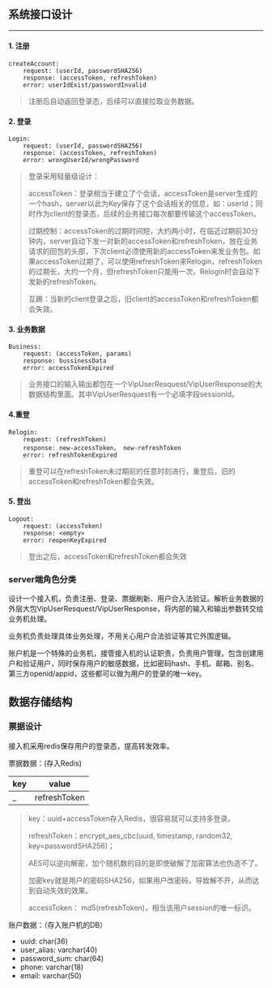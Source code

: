 

## 系统接口设计

---

#### 1. 注册

```
createAccount:
	request: (userId, passwordSHA256)
	response: (accessToken, refreshToken)
	error: userIdExist/passwordInvalid
```

> 注册后自动返回登录态，后续可以直接拉取业务数据。

#### 2. 登录

```
Login:
	request: (userId, passwordSHA256)
	response: (accessToken, refreshToken)
	error: wrongUserId/wrongPassword
```

> 登录采用轻量级设计：
>
> accessToken：登录相当于建立了个会话，accessToken是server生成的一个hash，server以此为Key保存了这个会话相关的信息，如：userId；同时作为client的登录态，后续的业务接口每次都要传输这个accessToken。
>
> 过期控制：accessToken的过期时间短，大约两小时，在临近过期前30分钟内，server自动下发一对新的accessToken和refreshToken，放在业务请求的回包的头部，下次client必须使用新的accessToken来发业务包。如果accessToken过期了，可以使用refreshToken来Relogin，refreshToken的过期长，大约一个月，但refreshToken只能用一次，Relogin时会自动下发新的refreshToken。
>
> 互踢：当新的client登录之后，旧client的accessToken和refreshToken都会失效。

#### 3. 业务数据

```
Business:
	request: (accessToken, params)
	response: bussinessData
	error: accessTokenExpired
```

> 业务接口的输入输出都包在一个VipUserResquest/VipUserResponse的大数据结构里面。其中VipUserResquest有一个必填字段sessionId。

#### 4.重登

```
Relogin:
	request: (refreshToken)
	response: new-accessToken， new-refreshToken
	error: refreshTokenExpired
```

> 重登可以在refreshToken未过期前的任意时刻进行，重登后，旧的accessToken和refreshToken都会失效。

#### 5. 登出

```
Logout:
	request: (accessToken)
	response: <empty>
	error: reopenKeyExpired
```

> 登出之后，accessToken和refreshToken都会失效



### server端角色分类

设计一个接入机，负责注册、登录、票据刷新、用户合入法验证。解析业务数据的外层大包VipUserResquest/VipUserResponse，将内部的输入和输出参数转交给业务机处理。

业务机负责处理具体业务处理，不用关心用户合法验证等其它外围逻辑。

账户机是一个特殊的业务机，接管接入机的认证职责，负责用户管理，包含创建用户和验证用户，同时保存用户的敏感数据，比如密码hash、手机、邮箱、别名、第三方openid/appid，这些都可以做为用户的登录的唯一key。

## 数据存储结构

### 票据设计

接入机采用redis保存用户的登录态，提高转发效率。

票据数据：(存入Redis)

| key                  | value        |
| :------------------- | ------------ |
| <uuid>_<accessToken> | refreshToken |

> key：uuid+accessToken存入Redis，很容易就可以支持多登录。
>
> refreshToken：encrypt_aes_cbc(uuid, timestamp, random32, key=passwordSHA256)；
>
> AES可以逆向解密，加个随机数的目的是即使破解了加密算法也伪造不了。
>
> 加密key就是用户的密码SHA256，如果用户改密码，导致解不开，从而达到自动失效的效果。
>
> accessToken： md5(refreshToken)，相当该用户session的唯一标识。



账户数据：（存入账户机的DB）

- uuid: char(36)
- user_alias: varchar(40)
- password_sum: char(64)
- phone: varchar(18)
- email: varchar(50)





